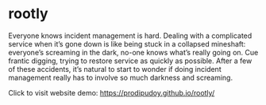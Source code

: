 # rootly
Everyone knows incident management is hard. Dealing with a complicated service when it’s gone down is like being stuck in a collapsed mineshaft: everyone’s screaming in the dark, no-one knows what’s really going on. Cue frantic digging, trying to restore service as quickly as possible. After a few of these accidents, it’s natural to start to wonder if doing incident management really has to involve so much darkness and screaming.


Click to visit website demo: https://prodipudoy.github.io/rootly/
